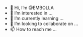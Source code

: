 - 👋 Hi, I’m @EMBOLLA
- 👀 I’m interested in ...
- 🌱 I’m currently learning ...
- 💞️ I’m looking to collaborate on ...
- 📫 How to reach me ...

<!---
EMBOLLA/EMBOLLA is a ✨ special ✨ repository because its `README.md` (this file) appears on your GitHub profile.
You can click the Preview link to take a look at your changes.
--->
